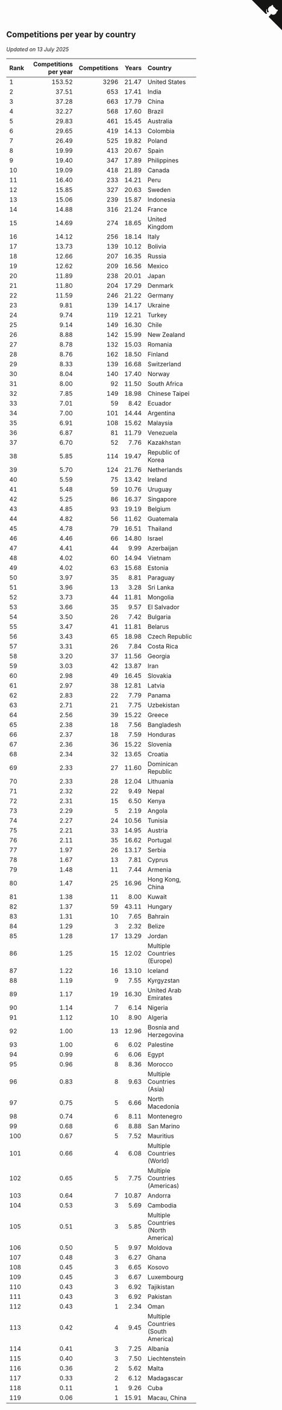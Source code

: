 ## Competitions per year by country

*Updated on 13 July 2025*

| Rank | Competitions per year | Competitions | Years | Country |
| :--- | ---: | ---: | ---: | :--- |
| 1 | 153.52 | 3296 | 21.47 | United States |
| 2 | 37.51 | 653 | 17.41 | India |
| 3 | 37.28 | 663 | 17.79 | China |
| 4 | 32.27 | 568 | 17.60 | Brazil |
| 5 | 29.83 | 461 | 15.45 | Australia |
| 6 | 29.65 | 419 | 14.13 | Colombia |
| 7 | 26.49 | 525 | 19.82 | Poland |
| 8 | 19.99 | 413 | 20.67 | Spain |
| 9 | 19.40 | 347 | 17.89 | Philippines |
| 10 | 19.09 | 418 | 21.89 | Canada |
| 11 | 16.40 | 233 | 14.21 | Peru |
| 12 | 15.85 | 327 | 20.63 | Sweden |
| 13 | 15.06 | 239 | 15.87 | Indonesia |
| 14 | 14.88 | 316 | 21.24 | France |
| 15 | 14.69 | 274 | 18.65 | United Kingdom |
| 16 | 14.12 | 256 | 18.14 | Italy |
| 17 | 13.73 | 139 | 10.12 | Bolivia |
| 18 | 12.66 | 207 | 16.35 | Russia |
| 19 | 12.62 | 209 | 16.56 | Mexico |
| 20 | 11.89 | 238 | 20.01 | Japan |
| 21 | 11.80 | 204 | 17.29 | Denmark |
| 22 | 11.59 | 246 | 21.22 | Germany |
| 23 | 9.81 | 139 | 14.17 | Ukraine |
| 24 | 9.74 | 119 | 12.21 | Turkey |
| 25 | 9.14 | 149 | 16.30 | Chile |
| 26 | 8.88 | 142 | 15.99 | New Zealand |
| 27 | 8.78 | 132 | 15.03 | Romania |
| 28 | 8.76 | 162 | 18.50 | Finland |
| 29 | 8.33 | 139 | 16.68 | Switzerland |
| 30 | 8.04 | 140 | 17.40 | Norway |
| 31 | 8.00 | 92 | 11.50 | South Africa |
| 32 | 7.85 | 149 | 18.98 | Chinese Taipei |
| 33 | 7.01 | 59 | 8.42 | Ecuador |
| 34 | 7.00 | 101 | 14.44 | Argentina |
| 35 | 6.91 | 108 | 15.62 | Malaysia |
| 36 | 6.87 | 81 | 11.79 | Venezuela |
| 37 | 6.70 | 52 | 7.76 | Kazakhstan |
| 38 | 5.85 | 114 | 19.47 | Republic of Korea |
| 39 | 5.70 | 124 | 21.76 | Netherlands |
| 40 | 5.59 | 75 | 13.42 | Ireland |
| 41 | 5.48 | 59 | 10.76 | Uruguay |
| 42 | 5.25 | 86 | 16.37 | Singapore |
| 43 | 4.85 | 93 | 19.19 | Belgium |
| 44 | 4.82 | 56 | 11.62 | Guatemala |
| 45 | 4.78 | 79 | 16.51 | Thailand |
| 46 | 4.46 | 66 | 14.80 | Israel |
| 47 | 4.41 | 44 | 9.99 | Azerbaijan |
| 48 | 4.02 | 60 | 14.94 | Vietnam |
| 49 | 4.02 | 63 | 15.68 | Estonia |
| 50 | 3.97 | 35 | 8.81 | Paraguay |
| 51 | 3.96 | 13 | 3.28 | Sri Lanka |
| 52 | 3.73 | 44 | 11.81 | Mongolia |
| 53 | 3.66 | 35 | 9.57 | El Salvador |
| 54 | 3.50 | 26 | 7.42 | Bulgaria |
| 55 | 3.47 | 41 | 11.81 | Belarus |
| 56 | 3.43 | 65 | 18.98 | Czech Republic |
| 57 | 3.31 | 26 | 7.84 | Costa Rica |
| 58 | 3.20 | 37 | 11.56 | Georgia |
| 59 | 3.03 | 42 | 13.87 | Iran |
| 60 | 2.98 | 49 | 16.45 | Slovakia |
| 61 | 2.97 | 38 | 12.81 | Latvia |
| 62 | 2.83 | 22 | 7.79 | Panama |
| 63 | 2.71 | 21 | 7.75 | Uzbekistan |
| 64 | 2.56 | 39 | 15.22 | Greece |
| 65 | 2.38 | 18 | 7.56 | Bangladesh |
| 66 | 2.37 | 18 | 7.59 | Honduras |
| 67 | 2.36 | 36 | 15.22 | Slovenia |
| 68 | 2.34 | 32 | 13.65 | Croatia |
| 69 | 2.33 | 27 | 11.60 | Dominican Republic |
| 70 | 2.33 | 28 | 12.04 | Lithuania |
| 71 | 2.32 | 22 | 9.49 | Nepal |
| 72 | 2.31 | 15 | 6.50 | Kenya |
| 73 | 2.29 | 5 | 2.19 | Angola |
| 74 | 2.27 | 24 | 10.56 | Tunisia |
| 75 | 2.21 | 33 | 14.95 | Austria |
| 76 | 2.11 | 35 | 16.62 | Portugal |
| 77 | 1.97 | 26 | 13.17 | Serbia |
| 78 | 1.67 | 13 | 7.81 | Cyprus |
| 79 | 1.48 | 11 | 7.44 | Armenia |
| 80 | 1.47 | 25 | 16.96 | Hong Kong, China |
| 81 | 1.38 | 11 | 8.00 | Kuwait |
| 82 | 1.37 | 59 | 43.11 | Hungary |
| 83 | 1.31 | 10 | 7.65 | Bahrain |
| 84 | 1.29 | 3 | 2.32 | Belize |
| 85 | 1.28 | 17 | 13.29 | Jordan |
| 86 | 1.25 | 15 | 12.02 | Multiple Countries (Europe) |
| 87 | 1.22 | 16 | 13.10 | Iceland |
| 88 | 1.19 | 9 | 7.55 | Kyrgyzstan |
| 89 | 1.17 | 19 | 16.30 | United Arab Emirates |
| 90 | 1.14 | 7 | 6.14 | Nigeria |
| 91 | 1.12 | 10 | 8.90 | Algeria |
| 92 | 1.00 | 13 | 12.96 | Bosnia and Herzegovina |
| 93 | 1.00 | 6 | 6.02 | Palestine |
| 94 | 0.99 | 6 | 6.06 | Egypt |
| 95 | 0.96 | 8 | 8.36 | Morocco |
| 96 | 0.83 | 8 | 9.63 | Multiple Countries (Asia) |
| 97 | 0.75 | 5 | 6.66 | North Macedonia |
| 98 | 0.74 | 6 | 8.11 | Montenegro |
| 99 | 0.68 | 6 | 8.88 | San Marino |
| 100 | 0.67 | 5 | 7.52 | Mauritius |
| 101 | 0.66 | 4 | 6.08 | Multiple Countries (World) |
| 102 | 0.65 | 5 | 7.75 | Multiple Countries (Americas) |
| 103 | 0.64 | 7 | 10.87 | Andorra |
| 104 | 0.53 | 3 | 5.69 | Cambodia |
| 105 | 0.51 | 3 | 5.85 | Multiple Countries (North America) |
| 106 | 0.50 | 5 | 9.97 | Moldova |
| 107 | 0.48 | 3 | 6.27 | Ghana |
| 108 | 0.45 | 3 | 6.65 | Kosovo |
| 109 | 0.45 | 3 | 6.67 | Luxembourg |
| 110 | 0.43 | 3 | 6.92 | Tajikistan |
| 111 | 0.43 | 3 | 6.92 | Pakistan |
| 112 | 0.43 | 1 | 2.34 | Oman |
| 113 | 0.42 | 4 | 9.45 | Multiple Countries (South America) |
| 114 | 0.41 | 3 | 7.25 | Albania |
| 115 | 0.40 | 3 | 7.50 | Liechtenstein |
| 116 | 0.36 | 2 | 5.62 | Malta |
| 117 | 0.33 | 2 | 6.12 | Madagascar |
| 118 | 0.11 | 1 | 9.26 | Cuba |
| 119 | 0.06 | 1 | 15.91 | Macau, China |


<a href="https://github.com/JustinTimeCuber/wca_statistics" class="github-corner" aria-label="View source on Github"><svg width="80" height="80" viewBox="0 0 250 250" style="fill:#151513; color:#fff; position: absolute; top: 0; border: 0; right: 0;" aria-hidden="true"><path d="M0,0 L115,115 L130,115 L142,142 L250,250 L250,0 Z"></path><path d="M128.3,109.0 C113.8,99.7 119.0,89.6 119.0,89.6 C122.0,82.7 120.5,78.6 120.5,78.6 C119.2,72.0 123.4,76.3 123.4,76.3 C127.3,80.9 125.5,87.3 125.5,87.3 C122.9,97.6 130.6,101.9 134.4,103.2" fill="currentColor" style="transform-origin: 130px 106px;" class="octo-arm"></path><path d="M115.0,115.0 C114.9,115.1 118.7,116.5 119.8,115.4 L133.7,101.6 C136.9,99.2 139.9,98.4 142.2,98.6 C133.8,88.0 127.5,74.4 143.8,58.0 C148.5,53.4 154.0,51.2 159.7,51.0 C160.3,49.4 163.2,43.6 171.4,40.1 C171.4,40.1 176.1,42.5 178.8,56.2 C183.1,58.6 187.2,61.8 190.9,65.4 C194.5,69.0 197.7,73.2 200.1,77.6 C213.8,80.2 216.3,84.9 216.3,84.9 C212.7,93.1 206.9,96.0 205.4,96.6 C205.1,102.4 203.0,107.8 198.3,112.5 C181.9,128.9 168.3,122.5 157.7,114.1 C157.9,116.9 156.7,120.9 152.7,124.9 L141.0,136.5 C139.8,137.7 141.6,141.9 141.8,141.8 Z" fill="currentColor" class="octo-body"></path></svg></a><style>.github-corner:hover .octo-arm{animation:octocat-wave 560ms ease-in-out}@keyframes octocat-wave{0%,100%{transform:rotate(0)}20%,60%{transform:rotate(-25deg)}40%,80%{transform:rotate(10deg)}}@media (max-width:500px){.github-corner:hover .octo-arm{animation:none}.github-corner .octo-arm{animation:octocat-wave 560ms ease-in-out}}</style>
